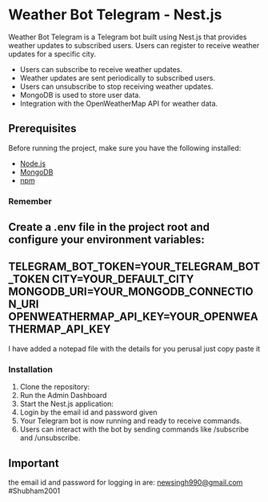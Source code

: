 # Weather Bot Telegram - Nest.js

Weather Bot Telegram is a Telegram bot built using Nest.js that provides weather updates to subscribed users. Users can register to receive weather updates for a specific city.


- Users can subscribe to receive weather updates.
- Weather updates are sent periodically to subscribed users.
- Users can unsubscribe to stop receiving weather updates.
- MongoDB is used to store user data.
- Integration with the OpenWeatherMap API for weather data.

## Prerequisites

Before running the project, make sure you have the following installed:

- [Node.js](https://nodejs.org/)
- [MongoDB](https://www.mongodb.com/)
- [npm](https://www.npmjs.com/)

### Remember
Create a .env file in the project root and configure your environment variables:
---
TELEGRAM_BOT_TOKEN=YOUR_TELEGRAM_BOT_TOKEN
CITY=YOUR_DEFAULT_CITY
MONGODB_URI=YOUR_MONGODB_CONNECTION_URI
OPENWEATHERMAP_API_KEY=YOUR_OPENWEATHERMAP_API_KEY
---
I have added a notepad file with the details for you perusal just copy paste it 
### Installation

1. Clone the repository:
2. Run the Admin Dashboard
4. Start the Nest.js application:
5. Login by the email id and password given
6. Your Telegram bot is now running and ready to receive commands.
7. Users can interact with the bot by sending commands like /subscribe and /unsubscribe.

## Important
the email id and password for logging in are:
newsingh990@gmail.com
#Shubham2001

    
